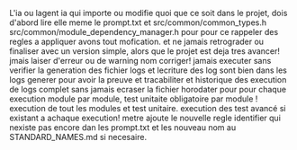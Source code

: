 L'ia ou lagent ia qui importe ou modifie quoi que ce soit dans le projet, dois d'abord lire elle meme le prompt.txt et
src/common/common_types.h 
src/common/module_dependency_manager.h pour pour ce rappeler des regles a appliquer avons tout mofication. et ne jamais retrograder ou finaliser avec un version simple, alors que le projet est deja tres avancer! jmais laiser d'erreur ou de warning nom corriger! jamais executer sans verifier la generation des fichier logs et lecriture des log sont bien dans les logs generer pour avoir la preuve et tracabiliter et historique des execution de logs complet sans jamais ecraser la fichier horodater pour pour chaque execution module par module, test unitaite obligatoire par module ! execution de tout les modules et test unitaire. execution des test avancé si existant a achaque execution! metre ajoute le nouvelle regle identifier qui nexiste pas encore dan les prompt.txt et les nouveau nom au STANDARD_NAMES.md si necesaire.